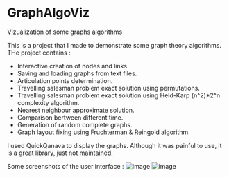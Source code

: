 # GraphAlgoViz
Vizualization of some graphs algorithms

This is a project that I made to demonstrate some graph theory algorithms.
THe project contains :
- Interactive creation of nodes and links.
- Saving and loading graphs from text files.
- Articulation points determination.
- Travelling salesman problem exact solution using permutations.
- Travelling salesman problem exact solution using Held-Karp (n^2)*2^n complexity algorithm.
- Nearest neighbour approximate solution.
- Comparison bertween different time.
- Generation of random complete graphs.
- Graph layout fixing using Fruchterman & Reingold algorithm.

I used QuickQanava to display the graphs. Although it was painful to use, it is a great library, just not maintained.

Some screenshots of the user interface :
![image](https://i.imgur.com/3WMbIlm.jpg)
![image](https://i.imgur.com/SX8X0Dd.jpg)
